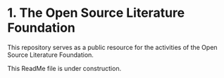 # 1. The Open Source Literature Foundation

This repository serves as a public resource for the activities of the Open Source Literature Foundation.

This ReadMe file is under construction.
